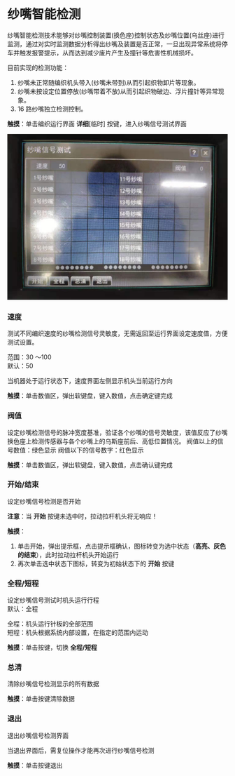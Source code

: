 # 纱嘴智能检测
纱嘴智能检测技术能够对纱嘴控制装置(换色座)控制状态及纱嘴位置(乌丝座)进行监测，通过对实时监测数据分析得出纱嘴及装置是否正常，一旦出现异常系统将停车并触发报警提示，从而达到减少废片产生及撞针等危害性机械损坏。

目前实现的检测功能：
1. 纱嘴未正常随编织机头带入(纱嘴未带到)从而引起织物卸片等现象。
2. 纱嘴未按设定位置停放(纱嘴带着不放)从而引起织物破边、浮片撞针等异常现象。
3. 16 路纱嘴独立检测控制。

**触摸**：单击编织运行界面 **详细**[临时] 按键，进入纱嘴信号测试界面

![](../.gitbook/assets/zi-pao-shi-sha-zui.jpg)

### 速度

测试不同编织速度的纱嘴检测信号灵敏度，无需返回至运行界面设定速度值，方便测试设置。

范围：30 ～100  
默认：50

当机器处于运行状态下，速度界面左侧显示机头当前运行方向

**触摸**：单击数值区，弹出软键盘，键入数值，点击确定键完成

### 阀值

设定纱嘴检测信号的脉冲宽度基准，验证各个纱嘴的信号灵敏度，该值反应了纱嘴换色座上检测传感器与各个纱嘴上的乌斯座前后、高低位置情况。
阀值以上的信号数值：绿色显示
阀值以下的信号数字：红色显示

**触摸**：单击数值区，弹出软键盘，键入数值，点击确认键完成

### 开始/结束

设定纱嘴信号检测是否开始

**注意**：当 **开始** 按键未选中时，拉动拉杆机头将无响应！

**触摸**：

1. 单击开始，弹出提示框，点击提示框确认，图标转变为选中状态（**高亮、灰色的结束**），此时拉动拉杆机头开始运行
2. 再次单击选中状态下图标，转变为初始状态下的 **开始** 按键

### 全程/短程

设定纱嘴信号测试时机头运行行程  
默认：全程

全程：机头运行针板的全部范围  
短程：机头根据系统内部设置，在指定的范围内运动

**触摸**：单击按键，切换 **全程/短程**

### 总清

清除纱嘴信号检测显示的所有数据

**触摸**：单击按键清除数据

### 退出

退出纱嘴信号检测界面

当退出界面后，需复位操作才能再次进行纱嘴信号检测

**触摸**：单击按键退出



